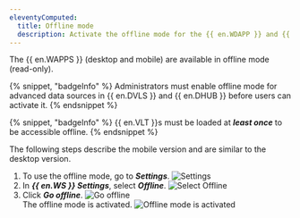 ```yaml
---
eleventyComputed:
  title: Offline mode 
  description: Activate the offline mode for the {{ en.WDAPP }} and {{ en.WMAPP }}.
---
```

The {{ en.WAPPS }} (desktop and mobile) are available in offline mode (read-only).

{% snippet, "badgeInfo" %}
Administrators must enable offline mode for advanced data sources in {{ en.DVLS }} and {{ en.DHUB }} before users can activate it.
{% endsnippet %}  

{% snippet, "badgeInfo" %}
{{ en.VLT }}s must be loaded at ***least once*** to be accessible offline.
{% endsnippet %}  

The following steps describe the mobile version and are similar to the desktop version.  

1. To use the offline mode, go to ***Settings***.
![Settings](https://cdnweb.devolutions.net/docs/docs_en_kb_KB2359.png) 
1. In ***{{ en.WS }} Settings***, select ***Offline***.
![Select Offline](https://cdnweb.devolutions.net/docs/docs_en_kb_KB2358.png) 
1. Click ***Go offline***.
![Go offline](https://cdnweb.devolutions.net/docs/docs_en_kb_KB2360.png)   
The offline mode is activated. 
![Offline mode is activated](https://cdnweb.devolutions.net/docs/docs_en_kb_KB2361.png)   
